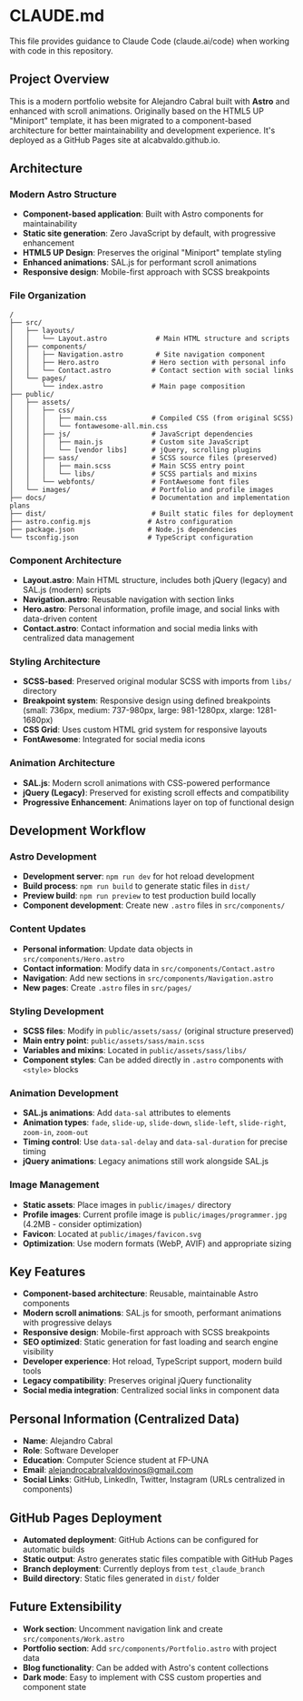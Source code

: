 # CLAUDE.md

This file provides guidance to Claude Code (claude.ai/code) when working with code in this repository.

## Project Overview

This is a modern portfolio website for Alejandro Cabral built with **Astro** and enhanced with scroll animations. Originally based on the HTML5 UP "Miniport" template, it has been migrated to a component-based architecture for better maintainability and development experience. It's deployed as a GitHub Pages site at alcabvaldo.github.io.

## Architecture

### Modern Astro Structure
- **Component-based application**: Built with Astro components for maintainability
- **Static site generation**: Zero JavaScript by default, with progressive enhancement
- **HTML5 UP Design**: Preserves the original "Miniport" template styling
- **Enhanced animations**: SAL.js for performant scroll animations
- **Responsive design**: Mobile-first approach with SCSS breakpoints

### File Organization
```
/
├── src/
│   ├── layouts/
│   │   └── Layout.astro            # Main HTML structure and scripts
│   ├── components/
│   │   ├── Navigation.astro        # Site navigation component
│   │   ├── Hero.astro             # Hero section with personal info
│   │   └── Contact.astro          # Contact section with social links
│   └── pages/
│       └── index.astro            # Main page composition
├── public/
│   ├── assets/
│   │   ├── css/
│   │   │   ├── main.css           # Compiled CSS (from original SCSS)
│   │   │   └── fontawesome-all.min.css
│   │   ├── js/                    # JavaScript dependencies
│   │   │   ├── main.js            # Custom site JavaScript
│   │   │   └── [vendor libs]      # jQuery, scrolling plugins
│   │   ├── sass/                  # SCSS source files (preserved)
│   │   │   ├── main.scss          # Main SCSS entry point
│   │   │   └── libs/              # SCSS partials and mixins
│   │   └── webfonts/              # FontAwesome font files
│   └── images/                    # Portfolio and profile images
├── docs/                          # Documentation and implementation plans
├── dist/                          # Built static files for deployment
├── astro.config.mjs              # Astro configuration
├── package.json                  # Node.js dependencies
└── tsconfig.json                 # TypeScript configuration
```

### Component Architecture
- **Layout.astro**: Main HTML structure, includes both jQuery (legacy) and SAL.js (modern) scripts
- **Navigation.astro**: Reusable navigation with section links
- **Hero.astro**: Personal information, profile image, and social links with data-driven content
- **Contact.astro**: Contact information and social media links with centralized data management

### Styling Architecture
- **SCSS-based**: Preserved original modular SCSS with imports from `libs/` directory
- **Breakpoint system**: Responsive design using defined breakpoints (small: 736px, medium: 737-980px, large: 981-1280px, xlarge: 1281-1680px)
- **CSS Grid**: Uses custom HTML grid system for responsive layouts
- **FontAwesome**: Integrated for social media icons

### Animation Architecture
- **SAL.js**: Modern scroll animations with CSS-powered performance
- **jQuery (Legacy)**: Preserved for existing scroll effects and compatibility
- **Progressive Enhancement**: Animations layer on top of functional design

## Development Workflow

### Astro Development
- **Development server**: `npm run dev` for hot reload development
- **Build process**: `npm run build` to generate static files in `dist/`
- **Preview build**: `npm run preview` to test production build locally
- **Component development**: Create new `.astro` files in `src/components/`

### Content Updates
- **Personal information**: Update data objects in `src/components/Hero.astro`
- **Contact information**: Modify data in `src/components/Contact.astro`
- **Navigation**: Add new sections in `src/components/Navigation.astro`
- **New pages**: Create `.astro` files in `src/pages/`

### Styling Development
- **SCSS files**: Modify in `public/assets/sass/` (original structure preserved)
- **Main entry point**: `public/assets/sass/main.scss`
- **Variables and mixins**: Located in `public/assets/sass/libs/`
- **Component styles**: Can be added directly in `.astro` components with `<style>` blocks

### Animation Development
- **SAL.js animations**: Add `data-sal` attributes to elements
- **Animation types**: `fade`, `slide-up`, `slide-down`, `slide-left`, `slide-right`, `zoom-in`, `zoom-out`
- **Timing control**: Use `data-sal-delay` and `data-sal-duration` for precise timing
- **jQuery animations**: Legacy animations still work alongside SAL.js

### Image Management
- **Static assets**: Place images in `public/images/` directory
- **Profile images**: Current profile image is `public/images/programmer.jpg` (4.2MB - consider optimization)
- **Favicon**: Located at `public/images/favicon.svg`
- **Optimization**: Use modern formats (WebP, AVIF) and appropriate sizing

## Key Features
- **Component-based architecture**: Reusable, maintainable Astro components
- **Modern scroll animations**: SAL.js for smooth, performant animations with progressive delays
- **Responsive design**: Mobile-first approach with SCSS breakpoints
- **SEO optimized**: Static generation for fast loading and search engine visibility
- **Developer experience**: Hot reload, TypeScript support, modern build tools
- **Legacy compatibility**: Preserves original jQuery functionality
- **Social media integration**: Centralized social links in component data

## Personal Information (Centralized Data)
- **Name**: Alejandro Cabral
- **Role**: Software Developer
- **Education**: Computer Science student at FP-UNA
- **Email**: alejandrocabralvaldovinos@gmail.com
- **Social Links**: GitHub, LinkedIn, Twitter, Instagram (URLs centralized in components)

## GitHub Pages Deployment
- **Automated deployment**: GitHub Actions can be configured for automatic builds
- **Static output**: Astro generates static files compatible with GitHub Pages
- **Branch deployment**: Currently deploys from `test_claude_branch`
- **Build directory**: Static files generated in `dist/` folder

## Future Extensibility
- **Work section**: Uncomment navigation link and create `src/components/Work.astro`
- **Portfolio section**: Add `src/components/Portfolio.astro` with project data
- **Blog functionality**: Can be added with Astro's content collections
- **Dark mode**: Easy to implement with CSS custom properties and component state
